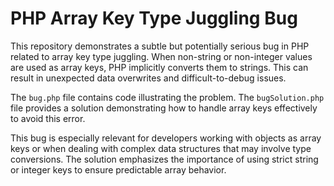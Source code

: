 # PHP Array Key Type Juggling Bug

This repository demonstrates a subtle but potentially serious bug in PHP related to array key type juggling.  When non-string or non-integer values are used as array keys, PHP implicitly converts them to strings.  This can result in unexpected data overwrites and difficult-to-debug issues.

The `bug.php` file contains code illustrating the problem.  The `bugSolution.php` file provides a solution demonstrating how to handle array keys effectively to avoid this error.

This bug is especially relevant for developers working with objects as array keys or when dealing with complex data structures that may involve type conversions.  The solution emphasizes the importance of using strict string or integer keys to ensure predictable array behavior.
